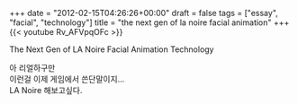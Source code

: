 +++
date = "2012-02-15T04:26:26+00:00"
draft = false
tags = ["essay", "facial", "technology"]
title = "the next gen of la noire facial animation"
+++
{{< youtube Rv_AFVpqOFc >}}



The Next Gen of LA Noire Facial Animation Technology

아 리얼하구만  
이런걸 이제 게임에서 쓴단말이지...  
LA Noire 해보고싶다. 
